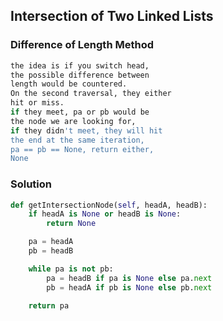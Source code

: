 ## Intersection of Two Linked Lists

### Difference of Length Method
```bash
the idea is if you switch head,
the possible difference between
length would be countered. 
On the second traversal, they either
hit or miss. 
if they meet, pa or pb would be 
the node we are looking for, 
if they didn't meet, they will hit
the end at the same iteration,
pa == pb == None, return either,
None
```

### Solution
```python
def getIntersectionNode(self, headA, headB):
    if headA is None or headB is None:
        return None

    pa = headA
    pb = headB

    while pa is not pb:
        pa = headB if pa is None else pa.next
        pb = headA if pb is None else pb.next

    return pa
```